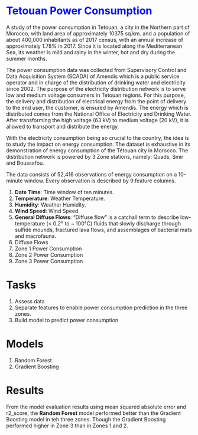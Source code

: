 # <span style = 'color:blue'>Tetouan Power Consumption</span>                                                                                                  
A study of the power consumption in Tetouan, a city in the Northern part of Morocco, with land area of 
approximately 10375 sq.km. and a population of about 400,000 inhabitants as of 2017 census, with an annual
increase of approximately 1.78% in 2017. Since it is located along the Mediterranean Sea, its weather is
mild and rainy in the winter, hot and dry during the summer months.

The power consumption data was collected from Supervisory Control and Data Acquisition System (SCADA) of
Amendis which is a public service operator and in charge of the distribution of drinking water and
electricity since 2002. The purpose of the electricity distribution network is to serve low and medium
voltage consumers in Tetouan regions. For this purpose, the delivery and distribution of electrical energy
from the point of delivery to the end user, the customer, is ensured by Amendis. The energy which is
distributed comes from the National Office of Electricity and Drinking Water. After transforming the high
voltage (63 kV) to medium voltage (20 kV), it is allowed to transport and distribute the energy.

With the electricity consumption being so crucial to the country, the idea is to study the impact on energy
consumption. The dataset is exhaustive in its demonstration of energy consumption of the Tétouan city in
Morocco. The distribution network is powered by 3 Zone stations, namely: Quads, Smir and Boussafou.

The data consists of 52,416 observations of energy consumption on a 10-minute window. Every observation is
described by 9 feature columns.

1. **Date Time**: Time window of ten minutes.
2. **Temperature**: Weather Temperature.
3. **Humidity**: Weather Humidity.
4. **Wind Speed**: Wind Speed.
5. **General Diffuse Flows**: “Diffuse flow” is a catchall term to describe low-temperature (< 0.2° to ~ 100°C)
fluids that slowly discharge through sulfide mounds, fractured lava flows, and assemblages of bacterial mats
and macrofauna.
6. Diffuse Flows
7. Zone 1 Power Consumption
8. Zone 2 Power Consumption
9. Zone 3 Power Consumption

# Tasks
1. Assess data
2. Separate features to enable power consumption prediction in the three zones.
3. Build model to predict power consumption

# Models
1. Random Forest
2. Gradient Boosting

# Results
From the model evaluation results using mean squared absolute error and r2_score, the **Random Forest** model performed better than the Gradient Boosting model in teh three zones. Though the Gradient Boosting performed higher in Zone 3 than in Zones 1 and 2.